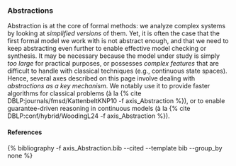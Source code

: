 ### Abstractions
Abstraction is at the core of formal methods: we analyze complex systems by looking at *simplified versions* of them. Yet, it is often the case that the first formal model we work with is not abstract enough, and that we need to keep abstracting even further to enable effective model checking or synthesis. It may be necessary because the model under study is simply *too large* for practical purposes, or possesses *complex features* that are difficult to handle with classical techniques (e.g., continuous state spaces). Hence, several axes described on this page involve dealing with *abstractions as a key mechanism*. We notably use it to provide faster algorithms for classical problems (à la {% cite DBLP:journals/fmsd/KattenbeltKNP10 -f axis_Abstraction %}), or to enable guarantee-driven reasoning in continuous models (à la {% cite DBLP:conf/hybrid/WoodingL24 -f axis_Abstraction %}).

#### References
<div class="publications">
{% bibliography -f axis_Abstraction.bib --cited --template bib --group_by none %}
</div>


